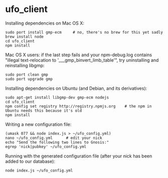 ufo_client
==========

Installing dependencies on Mac OS X:

```
sudo port install gmp-ecm     # no, there's no brew for this yet sadly
brew install node
cd ufo_client
npm install
```

Mac OS X users: if the last step fails and your npm-debug.log contains "illegal text-relocation to '___gmp_binvert_limb_table'", try uninstalling and reinstalling libgmp:

```
sudo port clean gmp
sudo port upgrade gmp
```

Installing dependencies on Ubuntu (and Debian, and its derivatives):
```
sudo apt-get install libgmp-dev gmp-ecm nodejs
cd ufo_client
npm config set registry http://registry.npmjs.org    # the npm in Ubuntu needs this because it's old
npm install
```

Writing a new configuration file:
```
(umask 077 && node index.js > ~/ufo_config.yml)
nano ~/ufo_config.yml      # edit your nick
echo "Send the following two lines to Gnosis:"
egrep 'nick|pubkey' ~/ufo_config.yml
```

Running with the generated configuration file (after your nick has been added to our database):
```
node index.js ~/ufo_config.yml
```
